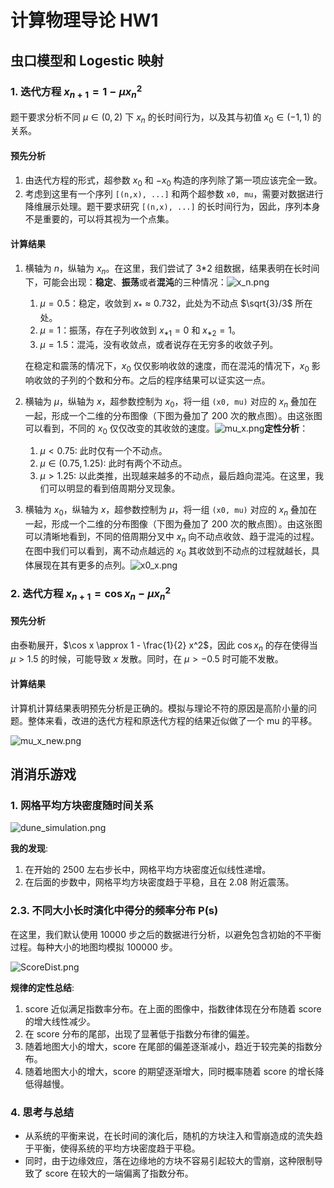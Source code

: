 # 计算物理导论 HW1

## 虫口模型和 Logestic 映射

### 1. 迭代方程 $x_{n+1} = 1 - \mu x_n^2$

题干要求分析不同 $\mu \in (0,2)$ 下 $x_n$ 的长时间行为，以及其与初值 $x_0 \in (-1, 1)$ 的关系。

#### 预先分析
1. 由迭代方程的形式，超参数 $x_0$ 和 $-x_0$ 构造的序列除了第一项应该完全一致。
2. 考虑到这里有一个序列 `[(n,x), ...]` 和两个超参数 `x0, mu`，需要对数据进行降维展示处理。题干要求研究 `[(n,x), ...]` 的长时间行为，因此，序列本身不是重要的，可以将其视为一个点集。

#### 计算结果
1. 横轴为 $n$，纵轴为 $x_n$。在这里，我们尝试了 3*2 组数据，结果表明在长时间下，可能会出现：**稳定**、**振荡**或者**混沌**的三种情况：![x_n.png](./x_n.png)
    1. $\mu = 0.5$：稳定，收敛到 $x_* \approx 0.732$，此处为不动点 $\sqrt{3}/3$ 所在处。
    2. $\mu = 1$：振荡，存在子列收敛到 $x_{*1} = 0$ 和 $x_{*2} = 1$。
    3. $\mu = 1.5$：混沌，没有收敛点，或者说存在无穷多的收敛子列。

    在稳定和震荡的情况下，$x_0$ 仅仅影响收敛的速度，而在混沌的情况下，$x_0$ 影响收敛的子列的个数和分布。之后的程序结果可以证实这一点。

2. 横轴为 $\mu$，纵轴为 $x$，超参数控制为 $x_0$，将一组 `(x0, mu)` 对应的 $x_n$ 叠加在一起，形成一个二维的分布图像（下图为叠加了 200 次的散点图）。由这张图可以看到，不同的 $x_0$ 仅仅改变的其收敛的速度。![mu_x.png](./mu_x.png)**定性分析**：
    1. $\mu < 0.75$: 此时仅有一个不动点。
    2. $\mu \in (0.75,1.25)$: 此时有两个不动点。
    3. $\mu > 1.25$: 以此类推，出现越来越多的不动点，最后趋向混沌。在这里，我们可以明显的看到倍周期分叉现象。

3. 横轴为 $x_0$，纵轴为 $x$，超参数控制为 $\mu$，将一组 `(x0, mu)` 对应的 $x_n$ 叠加在一起，形成一个二维的分布图像（下图为叠加了 200 次的散点图）。由这张图可以清晰地看到，不同的倍周期分叉中 $x_n$ 向不动点收敛、趋于混沌的过程。在图中我们可以看到，离不动点越远的 $x_0$ 其收敛到不动点的过程就越长，具体展现在其有更多的点列。![x0_x.png](./x0_x.png)

### 2. 迭代方程 $x_{n+1} = \cos x_n - \mu x_n^2$

#### 预先分析

由泰勒展开，$\cos x \approx 1 - \frac{1}{2} x^2$，因此 $\cos x_n$ 的存在使得当 $\mu > 1.5$ 的时候，可能导致 $x$ 发散。同时，在 $\mu > -0.5$ 时可能不发散。

#### 计算结果

计算机计算结果表明预先分析是正确的。模拟与理论不符的原因是高阶小量的问题。整体来看，改进的迭代方程和原迭代方程的结果近似做了一个 mu 的平移。

![mu_x_new.png](./mu_x_new.png)

## 消消乐游戏

### 1. ⽹格平均⽅块密度随时间关系

![dune_simulation.png](./dune_simulation.png)

**我的发现**:
1. 在开始的 2500 左右步长中，网格平均方块密度近似线性递增。
2. 在后面的步数中，网格平均方块密度趋于平稳，且在 2.08 附近震荡。

### 2.3. 不同大小长时演化中得分的频率分布 P(s)

在这里，我们默认使用 10000 步之后的数据进行分析，以避免包含初始的不平衡过程。每种大小的地图均模拟 100000 步。

![ScoreDist.png](./ScoreDist.png)

**规律的定性总结**:
1. score 近似满足指数率分布。在上面的图像中，指数律体现在分布随着 score 的增大线性减少。
2. 在 score 分布的尾部，出现了显著低于指数分布律的偏差。
3. 随着地图大小的增大，score 在尾部的偏差逐渐减小，趋近于较完美的指数分布。
4. 随着地图大小的增大，score 的期望逐渐增大，同时概率随着 score 的增长降低得越慢。

### 4. 思考与总结

- 从系统的平衡来说，在长时间的演化后，随机的方块注入和雪崩造成的流失趋于平衡，使得系统的平均方块密度趋于平稳。
- 同时，由于边缘效应，落在边缘地的方块不容易引起较大的雪崩，这种限制导致了 score 在较大的一端偏离了指数分布。


<!-- ## 源代码

```bash
hw1/
├── hw1.md
├── logestic.py
└── sand.py
```

```python
# logestic.py
```

```python
# sand.py
``` -->